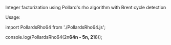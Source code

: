 Integer factorization using Pollard's rho algorithm with Brent cycle detection

Usage:

import PollardsRho64 from './PollardsRho64.js';

console.log(PollardsRho64(2n**64n - 5n, 2**18));
